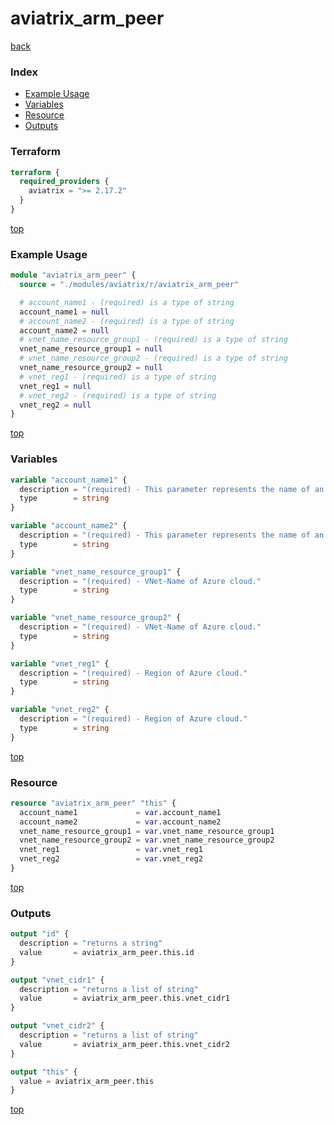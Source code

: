 # aviatrix_arm_peer

[back](../aviatrix.md)

### Index

- [Example Usage](#example-usage)
- [Variables](#variables)
- [Resource](#resource)
- [Outputs](#outputs)

### Terraform

```terraform
terraform {
  required_providers {
    aviatrix = ">= 2.17.2"
  }
}
```

[top](#index)

### Example Usage

```terraform
module "aviatrix_arm_peer" {
  source = "./modules/aviatrix/r/aviatrix_arm_peer"

  # account_name1 - (required) is a type of string
  account_name1 = null
  # account_name2 - (required) is a type of string
  account_name2 = null
  # vnet_name_resource_group1 - (required) is a type of string
  vnet_name_resource_group1 = null
  # vnet_name_resource_group2 - (required) is a type of string
  vnet_name_resource_group2 = null
  # vnet_reg1 - (required) is a type of string
  vnet_reg1 = null
  # vnet_reg2 - (required) is a type of string
  vnet_reg2 = null
}
```

[top](#index)

### Variables

```terraform
variable "account_name1" {
  description = "(required) - This parameter represents the name of an Azure Cloud-Account in Aviatrix controller."
  type        = string
}

variable "account_name2" {
  description = "(required) - This parameter represents the name of an Azure Cloud-Account in Aviatrix controller."
  type        = string
}

variable "vnet_name_resource_group1" {
  description = "(required) - VNet-Name of Azure cloud."
  type        = string
}

variable "vnet_name_resource_group2" {
  description = "(required) - VNet-Name of Azure cloud."
  type        = string
}

variable "vnet_reg1" {
  description = "(required) - Region of Azure cloud."
  type        = string
}

variable "vnet_reg2" {
  description = "(required) - Region of Azure cloud."
  type        = string
}
```

[top](#index)

### Resource

```terraform
resource "aviatrix_arm_peer" "this" {
  account_name1             = var.account_name1
  account_name2             = var.account_name2
  vnet_name_resource_group1 = var.vnet_name_resource_group1
  vnet_name_resource_group2 = var.vnet_name_resource_group2
  vnet_reg1                 = var.vnet_reg1
  vnet_reg2                 = var.vnet_reg2
}
```

[top](#index)

### Outputs

```terraform
output "id" {
  description = "returns a string"
  value       = aviatrix_arm_peer.this.id
}

output "vnet_cidr1" {
  description = "returns a list of string"
  value       = aviatrix_arm_peer.this.vnet_cidr1
}

output "vnet_cidr2" {
  description = "returns a list of string"
  value       = aviatrix_arm_peer.this.vnet_cidr2
}

output "this" {
  value = aviatrix_arm_peer.this
}
```

[top](#index)